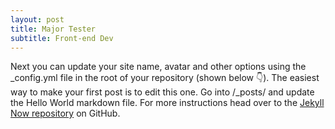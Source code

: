 ```yaml
---
layout: post
title: Major Tester
subtitle: Front-end Dev
---
```



Next you can update your site name, avatar and other options using the _config.yml file in the root of your repository (shown below :point_down:).
The easiest way to make your first post is to edit this one. Go into /_posts/ and update the Hello World markdown file. For more instructions head over to the [Jekyll Now repository](https://github.com/barryclark/jekyll-now) on GitHub.